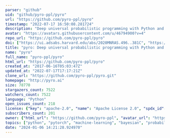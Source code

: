 ```yaml
---
parser: "github"
uid: "github/pyro-ppl/pyro"
url: "https://github.com/pyro-ppl/pyro"
timestamp: "2022-07-17 16:50:08.281724"
description: "Deep universal probabilistic programming with Python and PyTorch"
avatar: "https://avatars.githubusercontent.com/u/46794900?v=4"
repo_url: "https://github.com/pyro-ppl/pyro"
doi: ["https://ui.adsabs.harvard.edu/abs/2020MNRAS.496..381C", "https://ui.adsabs.harvard.edu/abs/2018arXiv181009538B", "https://ui.adsabs.harvard.edu/abs/2021ascl.soft10016B/abstract"]
title: "pyro: Deep universal probabilistic programming with Python and PyTorch"
name: "pyro"
full_name: "pyro-ppl/pyro"
html_url: "https://github.com/pyro-ppl/pyro"
created_at: "2017-06-16T05:03:47Z"
updated_at: "2022-07-17T17:17:21Z"
clone_url: "https://github.com/pyro-ppl/pyro.git"
homepage: "http://pyro.ai"
size: 78770
stargazers_count: 7522
watchers_count: 7522
language: "Python"
open_issues_count: 218
license: {"key": "apache-2.0", "name": "Apache License 2.0", "spdx_id": "Apache-2.0", "url": "https://api.github.com/licenses/apache-2.0", "node_id": "MDc6TGljZW5zZTI="}
subscribers_count: 201
owner: {"html_url": "https://github.com/pyro-ppl", "avatar_url": "https://avatars.githubusercontent.com/u/46794900?v=4", "login": "pyro-ppl", "type": "Organization"}
topics: ["python", "pytorch", "machine-learning", "bayesian", "probabilistic-programming", "bayesian-inference", "variational-inference", "probabilistic-modeling", "deep-learning"]
date: "2024-01-06 14:21:28.924970"
---
```


